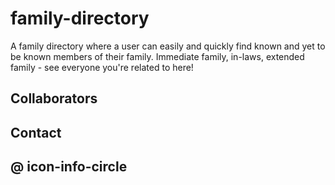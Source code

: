 # family-directory
A family directory where a user can easily and quickly find known and yet to be known members of their family. Immediate family, in-laws, extended family - see everyone you're related to here!


## Collaborators


## Contact


## @ icon-info-circle 

